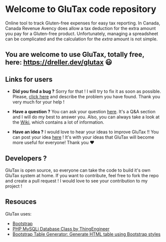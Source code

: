 # Welcome to GluTax code repository
Online tool to track Gluten-free expenses for easy tax reporting.  In Canada, Canada Revenue Avency does allow a tax deduction for the extra amount you pay for a Gluten-free product.  Unfortunately, managing a spreadsheet can be complicated and the calculation for the *extra* amount is not simple.

## You are welcome to use GluTax, totally free, here:  https://dreller.dev/glutax 😃


## Links for users
* **Did you find a bug ?**  Sorry for that !  I will try to fix it as soon as possible.  Please, [click here](https://github.com/Dreller/glutax/issues/new?labels=bug) and describe the problem you have found.  Thank you very much for your help !

* **Have a question ?** You can ask your question [here](https://github.com/Dreller/glutax/discussions/new?category=Questions).  It's a Q&A section and I will do my best to answer you.  Also, you can always take a look at the [Wiki](https://github.com/Dreller/glutax/wiki), which contains a lot of information.

* **Have an idea ?** I would love to hear your ideas to improve GluTax !!  You can post your idea [here](https://github.com/Dreller/glutax/discussions/new?category=Ideas) !  It's with your ideas that GluTax will become more useful for everyone!  Thank you ­❤

## Developers ?
GluTax is open source, so everyone can take the code to build it's own GluTax system at home.  If you want to contribute, feel free to fork the repo and create a pull request !  I would love to see your contribution to my project !



## Resouces
GluTax uses:
* [Bootstrap](https://getbootstrap.com/)
* [PHP MySQLi Database Class by ThingEngineer](https://github.com/ThingEngineer/PHP-MySQLi-Database-Class)
* [Bootstrap Table Generator: Generate HTML table using Bootstrap styles](https://www.phpclasses.org/package/9212-PHP-Generate-HTML-table-using-Bootstrap-styles.html#information)
